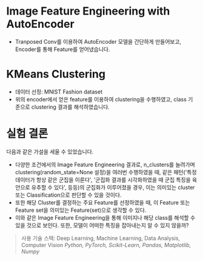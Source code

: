 # Image Feature Engineering with AutoEncoder
- Tranposed Conv를 이용하여 AutoEncoder 모델을 간단하게 만들어보고, Encoder를 통해 Feature를 얻어냈습니다.

# KMeans Clustering
- 데이터 선정: MNIST Fashion dataset
- 위의 encoder에서 얻은 feature를 이용하여 clustering을 수행하였고, class 기준으로 clustering 결과를 해석하였습니다.

# 실험 결론
다음과 같은 가설을 세울 수 있었습니다.
- 다양한 조건에서의 Image Feature Engineering 결과로, n_clusters를 늘려가며 clustering(random_state=None 설정)을 여러번 수행하였을 때, 같은 패턴('특정 데이터가 항상 같은 군집을 이룬다', '군집화 결과를 시각화하였을 때 군집 특징을 육안으로 유추할 수 있다', 등등)의 군집화가 이루어졌을 경우, 이는 의미있는 cluster 또는 Classification으로 판단할 수 있을 것이다.
- 또한 해당 Cluster를 결정하는 주요 Feature를 선정하였을 때, 이 Feature 또는 Feature set을 의미있는 Feature(set)으로 생각할 수 있다.
- 이와 같은 Image Feature Engineering을 통해 이미지나 해당 class를 해석할 수 있을 것으로 보인다. 또한, 모델이 어떠한 특징을 잡아내는지 알 수 있지 않을까?


>사용 기술 스택: Deep Learning, Machine Learning, Data Analysis, Computer Vision
> *Python, PyTorch, Scikit-Learn, Pandas, Matplotlib, Numpy*
